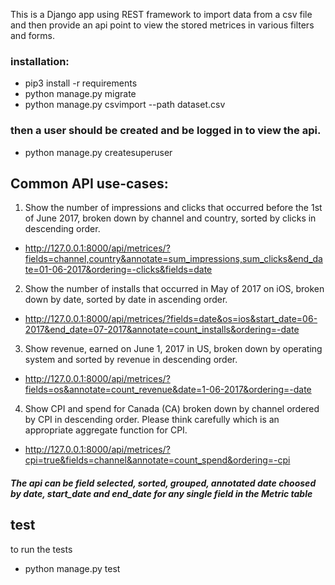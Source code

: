 This is a Django app using REST framework to import data from a csv file and then provide an api point to view the stored metrices in various filters and forms.

### installation:
- pip3 install -r requirements
- python manage.py migrate
- python manage.py csvimport --path dataset.csv

### then a user should be created and be logged in to view the api.
- python manage.py createsuperuser 

## Common API use-cases:

1. Show the number of impressions and clicks that occurred before the 1st of June 2017, broken down by channel and country, sorted by clicks in descending order.

- http://127.0.0.1:8000/api/metrices/?fields=channel,country&annotate=sum_impressions,sum_clicks&end_date=01-06-2017&ordering=-clicks&fields=date

2. Show the number of installs that occurred in May of 2017 on iOS, broken down by date, sorted by date in ascending order.

- http://127.0.0.1:8000/api/metrices/?fields=date&os=ios&start_date=06-2017&end_date=07-2017&annotate=count_installs&ordering=-date

3. Show revenue, earned on June 1, 2017 in US, broken down by operating system and sorted by revenue in descending order.

- http://127.0.0.1:8000/api/metrices/?fields=os&annotate=count_revenue&date=1-06-2017&ordering=-date

4. Show CPI and spend for Canada (CA) broken down by channel ordered by CPI in descending order. Please think carefully which is an appropriate aggregate function for CPI.

- http://127.0.0.1:8000/api/metrices/?cpi=true&fields=channel&annotate=count_spend&ordering=-cpi

##### The api can be field selected, sorted, grouped, annotated date choosed by date, start_date and end_date for any single field in the Metric table

## test
to run the tests
- python manage.py test
